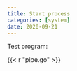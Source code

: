 ```yaml
---
title: Start process
categories: [system]
date: 2020-09-21
---
```


Test program:

{{< r "pipe.go" >}}
